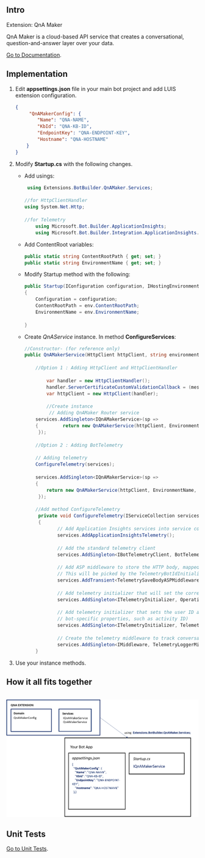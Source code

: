 ## Intro

Extension: QnA Maker

QnA Maker is a cloud-based API service that creates a conversational, question-and-answer layer over your data.

<a href="https://docs.microsoft.com/en-us/azure/cognitive-services/QnAMaker/index" target="_blank">Go to Documentation</a>.

## Implementation

1. Edit __appsettings.json__ file in your main bot project and add LUIS extension configuration.

    ```json 
    {
         "QnAMakerConfig": {
            "Name": "QNA-NAME",
            "KbId": "QNA-KB-ID",
            "EndpointKey": "QNA-ENDPOINT-KEY",
            "Hostname": "QNA-HOSTNAME"
        }
    }
    ```

2. Modify __Startup.cs__ with the following changes.

    - Add usings:
        ```csharp
         using Extensions.BotBuilder.QnAMaker.Services;
         
        //for HttpClientHandler
        using System.Net.Http;

        //for Telemetry 
            using Microsoft.Bot.Builder.ApplicationInsights;
            using Microsoft.Bot.Builder.Integration.ApplicationInsights.Core;
        ```
    - Add ContentRoot variables:
         ```csharp
        public static string ContentRootPath { get; set; }  
        public static string EnvironmentName { get; set; }
      
        ```
    -  Modify Startup method with the following:
        ```csharp
        public Startup(IConfiguration configuration, IHostingEnvironment env)
        {
            Configuration = configuration;
            ContentRootPath = env.ContentRootPath;
            EnvironmentName = env.EnvironmentName;

        }
        ```
    - Create *QnAService* instance. In method __ConfigureServices__:
        ```csharp
        //Constructor- (for reference only)
        public QnAMakerService(HttpClient httpClient, string environmentName, string contentRootPath, IBotTelemetryClient botTelemetryClient = null)
       
            //Option 1 : Adding HttpClient and HttpClientHandler          
            
                var handler = new HttpClientHandler();
                handler.ServerCertificateCustomValidationCallback = (message, cert, chain, errors) => true;
                var httpClient = new HttpClient(handler);

                //Create instance
                 // Adding QnAMaker Router service
            services.AddSingleton<IQnAMakerService>(sp => 
            {         return new QnAMakerService(httpClient, EnvironmentName, ContentRootPath);
             });
            
            //Option 2 : Adding BotTelemetry
        
            // Adding telemetry
            ConfigureTelemetry(services);

            services.AddSingleton<IQnAMakerService>(sp => 
            {         
                return new QnAMakerService(httpClient, EnvironmentName, ContentRootPath,sp.GetRequiredService<IBotTelemetryClient>());
             });    

            //Add method ConfigureTelemetry
             private void ConfigureTelemetry(IServiceCollection services)
             {
                    // Add Application Insights services into service collection
                    services.AddApplicationInsightsTelemetry();

                    // Add the standard telemetry client
                    services.AddSingleton<IBotTelemetryClient, BotTelemetryClient>();

                    // Add ASP middleware to store the HTTP body, mapped with bot activity key, in the httpcontext.items
                    // This will be picked by the TelemetryBotIdInitializer
                    services.AddTransient<TelemetrySaveBodyASPMiddleware>();

                    // Add telemetry initializer that will set the correlation context for all telemetry items
                    services.AddSingleton<ITelemetryInitializer, OperationCorrelationTelemetryInitializer>();

                    // Add telemetry initializer that sets the user ID and session ID (in addition to other
                    // bot-specific properties, such as activity ID)
                    services.AddSingleton<ITelemetryInitializer, TelemetryBotIdInitializer>();

                    // Create the telemetry middleware to track conversation events
                    services.AddSingleton<IMiddleware, TelemetryLoggerMiddleware>();
            }
        ```       
3. Use your instance methods.

## How it all fits together

<br />
<div style="text-align:center">
    <img src="../../resources/images/qna-architecture.png" width="600" />
</div>

## Unit Tests 

<a href="https://github.com/robece/bot-extensions/blob/master/source/Extensions.Tests/QnAMakerServiceTest.cs" target="_blank">Go to Unit Tests</a>.